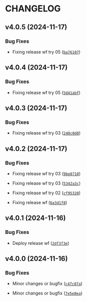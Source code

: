 # CHANGELOG


## v4.0.5 (2024-11-17)

### Bug Fixes

- Fixing release wf try 05
  ([`ba76107`](https://github.com/yvlasov/mipt-demo/commit/ba761070a1a17875d57f1e97bccce4c17efe2189))


## v4.0.4 (2024-11-17)

### Bug Fixes

- Fixing release wf try 05
  ([`5d41abf`](https://github.com/yvlasov/mipt-demo/commit/5d41abfd14223dd36303fcb2e4aed1e227369450))


## v4.0.3 (2024-11-17)

### Bug Fixes

- Fixing release wf try 03
  ([`240c0d0`](https://github.com/yvlasov/mipt-demo/commit/240c0d032f5990bfbbdf65260313efa06dc6e0d6))


## v4.0.2 (2024-11-17)

### Bug Fixes

- Fixing release wf try 03
  ([`9be8710`](https://github.com/yvlasov/mipt-demo/commit/9be87104ea409d3ec1fce79e78650da259d72c3c))

- Fixing release wf try 03
  ([`5342a3c`](https://github.com/yvlasov/mipt-demo/commit/5342a3c850edcb27754dfb4ce2f75f0fb96b55bf))

- Fixing release wf try 02
  ([`cf95320`](https://github.com/yvlasov/mipt-demo/commit/cf95320c946147b93a8b128240b3f5376f17e694))

- Fixing release wf
  ([`6a3d1f8`](https://github.com/yvlasov/mipt-demo/commit/6a3d1f875d3f63486e206fa5cc286b6991691dce))


## v4.0.1 (2024-11-16)

### Bug Fixes

- Deploy release wf
  ([`2df3f3e`](https://github.com/yvlasov/mipt-demo/commit/2df3f3e1d7c95c600e3d89cdeda9f04fdee4f263))


## v4.0.0 (2024-11-16)

### Bug Fixes

- Minor changes or bugfix
  ([`c47c87a`](https://github.com/yvlasov/mipt-demo/commit/c47c87aa12a023032246d365c362aa5fad84a2b3))

- Minor changes or bugfix
  ([`7e5e8ea`](https://github.com/yvlasov/mipt-demo/commit/7e5e8ea76be4555785a4c0cb7fb0f149db9d8bdf))
